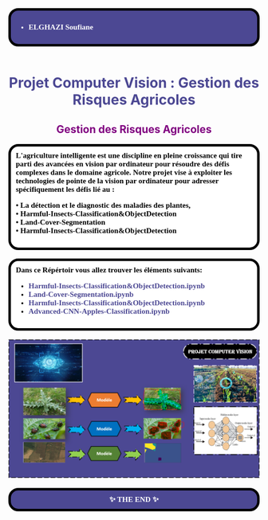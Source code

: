 
<div style="background-color:#4c4893; color:white; font-size:15px; font-family:Comic Sans MS; padding:10px;font-weight:bold;border-radius: 20px;border: 5px solid black;">
<ul >
    <li>ELGHAZI Soufiane</li>
</ul>
</div><br>

<h1 style='color:#4c4893' align='center'>
    Projet Computer Vision : Gestion des Risques Agricoles
</h1>
<h2 style='color:purple' align='center'>
Gestion des Risques Agricoles
</h2>


<div style="background-color:white; color:black; font-size:15px; font-family:Comic Sans MS; padding:10px; border: 5px solid black;font-weight:bold;border-radius: 20px;">
L'agriculture intelligente est une discipline en pleine croissance qui tire parti des avancées en 
vision par ordinateur pour résoudre des défis complexes dans le domaine agricole. Notre projet vise à exploiter les technologies de pointe de la vision par ordinateur pour adresser spécifiquement les défis lié au :

• La détection et le diagnostic des maladies des plantes, <br>
• Harmful-Insects-Classification&ObjectDetection <br>
• Land-Cover-Segmentation <br>
• Harmful-Insects-Classification&ObjectDetection <br>

</div><br>

<div style="background-color:white; color:black; font-size:15px; font-family:Comic Sans MS; padding:10px; border: 5px solid black;font-weight:bold;border-radius: 20px;">
Dans ce Répértoir vous allez trouver les éléments suivants:
<ul>
    <li><span style="color:#4c4893">Harmful-Insects-Classification&ObjectDetection.ipynb</span></li>
    <li><span style="color:#4c4893">Land-Cover-Segmentation.ipynb</span></li>
    <li><span style="color:#4c4893">Harmful-Insects-Classification&ObjectDetection.ipynb</span></li>
    <li><span style="color:#4c4893">Advanced-CNN-Apples-Classification.ipynb</span></li>  
</ul>
</div><br>


<div style="text-align:center;height:70;">
    <img src="Header.png" width=700 alt="image1">
</div><br>



<div style="background-color:#4c4893; color:white; font-size:15px; font-family:Comic Sans MS; padding:10px; border: 5px solid black;font-weight:bold;border-radius: 20px;text-align:center"> ✨ THE END ✨</div><br>